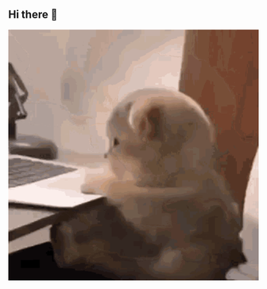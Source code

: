 ## Hi there 👋

<img src="https://github.com/CherednichenkoDiana/CherednichenkoDiana/blob/main/gif2.gif" alt="The Unlimited" width="600">
